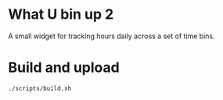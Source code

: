 # What U bin up 2

A small widget for tracking hours daily across a set of time bins.

# Build and upload

```
./scripts/build.sh
```

